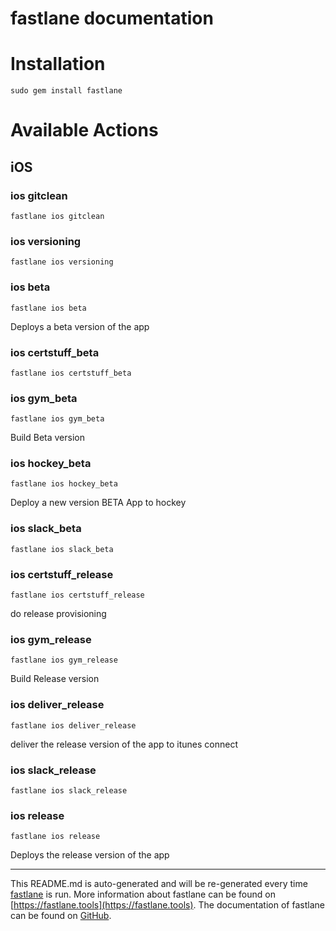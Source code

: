 fastlane documentation
================
# Installation
```
sudo gem install fastlane
```
# Available Actions
## iOS
### ios gitclean
```
fastlane ios gitclean
```

### ios versioning
```
fastlane ios versioning
```

### ios beta
```
fastlane ios beta
```
Deploys a beta version of the app
### ios certstuff_beta
```
fastlane ios certstuff_beta
```

### ios gym_beta
```
fastlane ios gym_beta
```
Build Beta version
### ios hockey_beta
```
fastlane ios hockey_beta
```
Deploy a new version BETA App to hockey
### ios slack_beta
```
fastlane ios slack_beta
```

### ios certstuff_release
```
fastlane ios certstuff_release
```
do release provisioning
### ios gym_release
```
fastlane ios gym_release
```
Build Release version
### ios deliver_release
```
fastlane ios deliver_release
```
deliver the release version of the app to itunes connect
### ios slack_release
```
fastlane ios slack_release
```

### ios release
```
fastlane ios release
```
Deploys the release version of the app

----

This README.md is auto-generated and will be re-generated every time [fastlane](https://fastlane.tools) is run.
More information about fastlane can be found on [https://fastlane.tools](https://fastlane.tools).
The documentation of fastlane can be found on [GitHub](https://github.com/fastlane/fastlane/tree/master/fastlane).